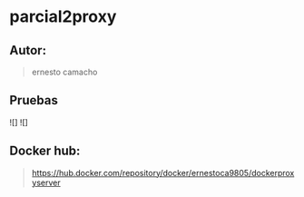 # parcial2proxy
## Autor:
> ernesto camacho

## Pruebas 
![]
![]
## Docker hub:
> https://hub.docker.com/repository/docker/ernestoca9805/dockerproxyserver